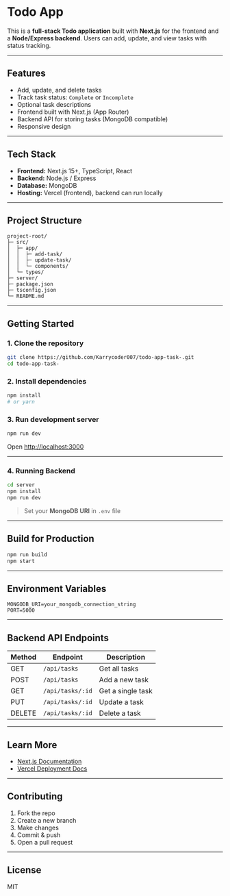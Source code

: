 # Todo App

This is a **full-stack Todo application** built with **Next.js** for the frontend and a **Node/Express backend**. Users can add, update, and view tasks with status tracking.

---

## Features

- Add, update, and delete tasks  
- Track task status: `Complete` or `Incomplete`  
- Optional task descriptions  
- Frontend built with Next.js (App Router)  
- Backend API for storing tasks (MongoDB compatible)  
- Responsive design

---

## Tech Stack

- **Frontend:** Next.js 15+, TypeScript, React  
- **Backend:** Node.js / Express  
- **Database:** MongoDB  
- **Hosting:** Vercel (frontend), backend can run locally

---

## Project Structure

```
project-root/
├─ src/
│  ├─ app/              
│  │  ├─ add-task/
│  │  ├─ update-task/
│  │  └─ components/
│  └─ types/             
├─ server/               
├─ package.json
├─ tsconfig.json
└─ README.md
```

---

## Getting Started

### 1. Clone the repository

```bash
git clone https://github.com/Karrycoder007/todo-app-task-.git
cd todo-app-task-
```

### 2. Install dependencies

```bash
npm install
# or yarn
```

### 3. Run development server

```bash
npm run dev
```

Open [http://localhost:3000](http://localhost:3000)

---

### 4. Running Backend

```bash
cd server
npm install
npm run dev
```

> Set your **MongoDB URI** in `.env` file

---

## Build for Production

```bash
npm run build
npm start
```

---

## Environment Variables

```env
MONGODB_URI=your_mongodb_connection_string
PORT=5000
```

---

## Backend API Endpoints

| Method | Endpoint          | Description          |
|--------|-----------------|--------------------|
| GET    | `/api/tasks`     | Get all tasks       |
| POST   | `/api/tasks`     | Add a new task      |
| GET    | `/api/tasks/:id` | Get a single task   |
| PUT    | `/api/tasks/:id` | Update a task       |
| DELETE | `/api/tasks/:id` | Delete a task       |

---

## Learn More

- [Next.js Documentation](https://nextjs.org/docs)  
- [Vercel Deployment Docs](https://nextjs.org/docs/app/building-your-application/deploying)

---

## Contributing

1. Fork the repo  
2. Create a new branch  
3. Make changes  
4. Commit & push  
5. Open a pull request

---

## License

MIT
